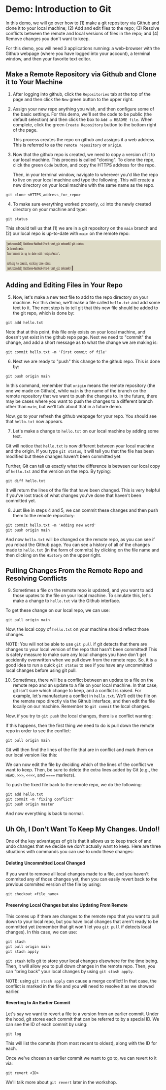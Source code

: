 # Demo: Introduction to Git
In this demo, we will go over how to (1) make a git repository via
Github and clone it to your local machine; (2) Add and edit files to
the repo; (3) Resolve conflicts between the remote and local versions
of files in the repo; and (4) Remove changes you don't want to keep.

For this demo, you will need 3 applications running: a web-browser
with the Github webpage (where you have logged into your account), 
a terminal window, and then your favorite text editor. 

## Make a Remote Repository via Github and Clone it to Your Machine

1. After logging into github, click the `Repositories` tab at the top
   of the page and then click the `New` green button to the upper right.

2. Assign your new repo anything you wish, and then configure
   some of the basic settings. For this demo, we'll set the code to be
   public (the default selection) and then click the box to `Add a
   README file`. When complete, click the green `Create Repository`
   button to the bottom right of the page.
   
   This process creates the repo on github and assigns it a web
   address. This is referred to as the `remote repository` or `origin`.
   
3. Now that the github repo is created, we need to copy a version of
   it to our local machine. This process is called "cloning". To clone
   the repo, click the green `Code` button, and copy the HTTPS address
   for the repo. 
   
   Then, in your terminal window, navigate to wherever
   you'd like the repo to live on your local machine and type the
   following. This will create a new directory on your local machine with the same name as the repo. 
   
```
git clone <HTTPS_address_for_repo>
```

4. To make sure everything worked properly, `cd` into the newly
   created directory on your machine and type:
   
```
git status
```
   
This should tell us that (1) we are in a git repository on the `main`
branch and (2) our local repo is up-to-date with `main` on the remote
repo:

<p align="center">
  <img width="1045" height="100" src="./figs/git_status_first.png">
</p>


## Adding and Editing Files in Your Repo 

5. Now, let's make a new text file to add to the repo directory on
   your machine. For this demo, we'll make a file called `hello.txt`
   and add some text to it. The next step is to tell git that this new
   file should be added to the git repo, which is done by:

```
git add hello.txt
```

Note that at this point, this file only exists on your local machine,
and doesn't yet exist in the github repo page. Next we need to
"commit" the change, and add a short message as to what the change we
are making is:

```
git commit hello.txt -m 'First commit of file'
```

6. Next we are ready to "push" this change to the github repo. This is
   done by:
   
```
git push origin main
```

In this command, remember that `origin` means the remote
repository (the one we made on Github), while `main` is the name of
the branch on the remote repository that we want to push the changes
to. In the future, there may be cases
where you want to push the changes to a different branch other than
`main`, but we'll talk about that in a future demo.

Now, go to your refresh the github webpage for your repo. You should
see that `hello.txt` now appears. 

7. Let's make a change to `hello.txt` on our local machine by adding
   some text. 
   
Git will notice that `hello.txt` is now different between your local
   machine and the origin. If you type `git status`, it will tell you
   that the file has been modified but these changes haven't been
   committed yet:
   
   
   
Further, Git can tell us exactly what the difference is between our
   local copy of `hello.txt` and the version on the repo. By typing:
   
```
git diff hello.txt
```

   It will return the lines of the file that have been changed. This
   is very helpful if you've lost track of what changes you've done
   that haven't been committed yet.


8. Just like in steps 4 and 5, we can commit these changes and then
   push them to the remote repository:
   
```
git commit hello.txt -m 'Adding new word'
git push origin main
```
   
   And now `hello.txt` will be changed on the remote repo, as you can
   see if you reload the Github page. You can see a history of all of
   the changes made to `hello.txt` (in the form of commits) by
   clicking on the file name and then clicking on the `History` on the
   upper right.


## Pulling Changes From the Remote Repo and Resolving Conflicts

9. Sometimes a file on the remote repo is updated, and you want to
   add those upates to the file on your local machine. To simulate
   this, let's make a change to `hello.txt` via the Github interface.

To get these change on our local repo, we can use:
	
```
git pull origin main
```

Now, the local copy of `hello.txt` on your machine should reflect those changes. 
  
NOTE: You will not be able to use `git pull` if git detects that there
are changes to your local version of the repo that hasn't been
committed! This is safety measure to make sure any local changes you
have don't get accidently overwritten when we pull down from the 
remote repo. So, it is a good idea to run a quick `git status` to
see if you have any uncommitted local changes before using git pull.
  
  
10. Sometimes, there will be a conflict between an update to a file on
    the remote repo and an update to a file on your local machine. In
    that case, git isn't sure which change to keep, and a conflict is
    raised. For example, let's manufacture a conflict in `hello.txt`.
    We'll edit the file on the remote repo directly via the Github
    interface, and then edit the file locally on our machine. Remember
    to `git commit` the local changes.
	
Now, if you try to `git push` the local changes, there is a conflict warning:
	
If this happens, then the first thing we need to do is pull down the remote repo in order to see the conflict:
  
```
git pull origin main
```
	
Git will then find the lines of the file that are in conflict and
mark them on our local version like this:


We can now edit the file by deciding which of the lines of the
  conflict we want to keep. Then, be sure to delete the extra lines added by Git (e.g., the `HEAD`, `>>>`, `<<<<`, and `====` markers).

To push the fixed file back to the remote repo, we do the following:

```
git add hello.txt
git commit -m 'fixing conflict'
git push origin master
```
	
And now everything is back to normal.
	
## Uh Oh, I Don't Want To Keep My Changes. Undo!!
One of the key advantages of git is that it allows us to keep track of
and undo changes that we decide we don't actually want to keep. Here
are three situations with commands you can use to undo these changes:

#### Deleting Uncommitted Local Changed
If you want to remove all local changes made to a file, and you
haven't commited any of those changes yet, then you can easily revert
back to the previous commited version of the file by using:

```
git checkout <file_name>
```

#### Preserving Local Changes but also Updating From Remote
This comes up if there are changes to the remote repo that you want to
pull down to your local repo, but you have local changes that aren't
ready to be committed yet (remember that git won't let you `git pull`
if detects local changes). In this case, we can use:

```
git stash
git pull origin main
git stash apply
```

`git stash` tells git to store your local changes elsewhere for the
time being. Then, it will allow you to pull down changes in the remote
repo. Then, you can "bring back" your local changes by using `git
stash apply`.

NOTE: using `git stash apply` can cause a merge conflict! In that
case, the conflict is marked in the file and you will need to resolve
it as we showed earlier.

#### Reverting to An Earlier Commit
Let's say we want to revert a file to a version from an earlier
commit. Under the hood, git stores each commit that can be referred to
by a special ID. We can see the ID of each commit by using:

```
git log
```

This will list the commits (from most recent to oldest), along with
the ID for each.

Once we've chosen an earlier commit we want to go to, we can revert
to it via:

```
git revert <ID>
```

We'll talk more about `git revert` later in the workshop.




